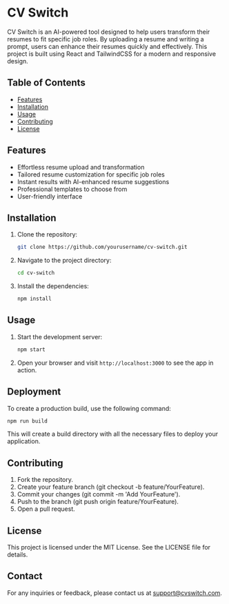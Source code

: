 # CV Switch

CV Switch is an AI-powered tool designed to help users transform their resumes to fit specific job roles. By uploading a resume and writing a prompt, users can enhance their resumes quickly and effectively. This project is built using React and TailwindCSS for a modern and responsive design.

## Table of Contents

- [Features](#features)
- [Installation](#installation)
- [Usage](#usage)
- [Contributing](#contributing)
- [License](#license)

## Features

- Effortless resume upload and transformation
- Tailored resume customization for specific job roles
- Instant results with AI-enhanced resume suggestions
- Professional templates to choose from
- User-friendly interface

## Installation

1. Clone the repository:
    ```sh
    git clone https://github.com/yourusername/cv-switch.git
    ```
2. Navigate to the project directory:
    ```sh
    cd cv-switch
    ```
3. Install the dependencies:
    ```sh
    npm install
    ```

## Usage

1. Start the development server:
    ```sh
    npm start
    ```
2. Open your browser and visit `http://localhost:3000` to see the app in action.

## Deployment

To create a production build, use the following command:
```sh
npm run build
```

This will create a build directory with all the necessary files to deploy your application.


## Contributing
1. Fork the repository.
2. Create your feature branch (git checkout -b feature/YourFeature).
3. Commit your changes (git commit -m 'Add YourFeature').
4. Push to the branch (git push origin feature/YourFeature).
5. Open a pull request.

## License
This project is licensed under the MIT License. See the LICENSE file for details.

## Contact
For any inquiries or feedback, please contact us at support@cvswitch.com.
